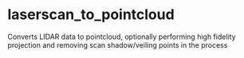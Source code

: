 laserscan_to_pointcloud
==============================

Converts LIDAR data to pointcloud, optionally performing high fidelity projection and removing scan shadow/veiling points in the process
